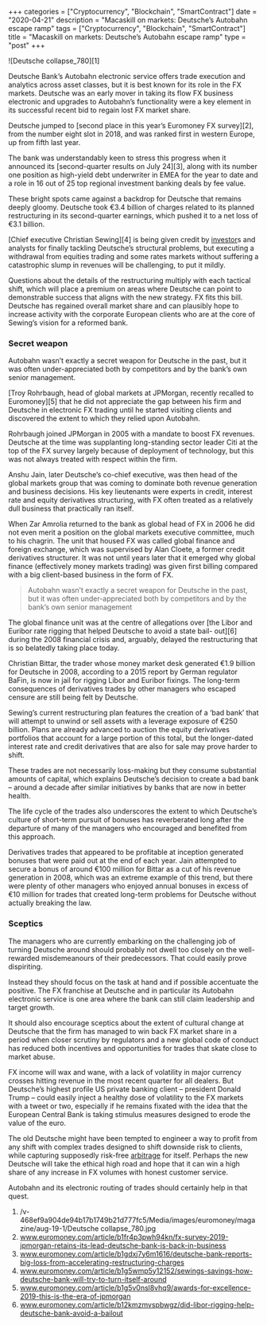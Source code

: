 +++
categories = ["Cryptocurrency", "Blockchain", "SmartContract"]
date = "2020-04-21"
description = "Macaskill on markets: Deutsche’s Autobahn escape ramp"
tags = ["Cryptocurrency", "Blockchain", "SmartContract"]
title = "Macaskill on markets: Deutsche’s Autobahn escape ramp"
type = "post"
+++

![Deutsche collapse_780][1]

Deutsche Bank’s Autobahn electronic service offers trade execution and
analytics across asset classes, but it is best known for its role in the
FX markets. Deutsche was an early mover in taking its flow FX business
electronic and upgrades to Autobahn’s functionality were a key element
in its successful recent bid to regain lost FX market share.

Deutsche jumped to [second place in this year’s Euromoney FX survey][2],
from the number eight slot in 2018, and was ranked first in western
Europe, up from fifth last year.

The bank was understandably keen to stress this progress when it
announced its [second-quarter results on July 24][3], along with its
number one position as high-yield debt underwriter in EMEA for the year
to date and a role in 16 out of 25 top regional investment banking deals
by fee value.

These bright spots came against a backdrop for Deutsche that remains
deeply gloomy. Deutsche took €3.4 billion of charges related to its
planned restructuring in its second-quarter earnings, which pushed it to
a net loss of €3.1 billion.

[Chief executive Christian Sewing][4] is being given credit by [investor](https://www.fintechee.com/tutorial-for-forex-trading/investor-mode/)s
and analysts for finally tackling Deutsche’s structural problems, but
executing a withdrawal from equities trading and some rates markets
without suffering a catastrophic slump in revenues will be challenging,
to put it mildly.

Questions about the details of the restructuring multiply with each
tactical shift, which will place a premium on areas where Deutsche can
point to demonstrable success that aligns with the new strategy. FX fits
this bill. Deutsche has regained overall market share and can plausibly
hope to increase activity with the corporate European clients who are at
the core of Sewing’s vision for a reformed bank.

### Secret weapon

Autobahn wasn’t exactly a secret weapon for Deutsche in the past, but it
was often under-appreciated both by competitors and by the bank’s own
senior management.

[Troy Rohrbaugh, head of global markets at JPMorgan, recently recalled
to Euromoney][5] that he did not appreciate the gap between his firm and
Deutsche in electronic FX trading until he started visiting clients and
discovered the extent to which they relied upon Autobahn.

Rohrbaugh joined JPMorgan in 2005 with a mandate to boost FX revenues.
Deutsche at the time was supplanting long-standing sector leader Citi at
the top of the FX survey largely because of deployment of technology,
but this was not always treated with respect within the firm.

Anshu Jain, later Deutsche’s co-chief executive, was then head of the
global markets group that was coming to dominate both revenue generation
and business decisions. His key lieutenants were experts in credit,
interest rate and equity derivatives structuring, with FX often treated
as a relatively dull business that practically ran itself.

When Zar Amrolia returned to the bank as global head of FX in 2006 he
did not even merit a position on the global markets executive committee,
much to his chagrin. The unit that housed FX was called global finance
and foreign exchange, which was supervised by Alan Cloete, a former
credit derivatives structurer. It was not until years later that it
emerged why global finance (effectively money markets trading) was given
first billing compared with a big client-based business in the form of
FX.  

  

> Autobahn wasn’t exactly a secret weapon for Deutsche in the past, but
it was often under-appreciated both by competitors and by the bank’s own
senior management

  

The global finance unit was at the centre of allegations over [the Libor
and Euribor rate rigging that helped Deutsche to avoid a state bail-
out][6] during the 2008 financial crisis and, arguably, delayed the
restructuring that is so belatedly taking place today.

Christian Bittar, the trader whose money market desk generated €1.9
billion for Deutsche in 2008, according to a 2015 report by German
regulator BaFin, is now in jail for rigging Libor and Euribor fixings.
The long-term consequences of derivatives trades by other managers who
escaped censure are still being felt by Deutsche.

Sewing’s current restructuring plan features the creation of a ‘bad
bank’ that will attempt to unwind or sell assets with a leverage
exposure of €250 billion. Plans are already advanced to auction the
equity derivatives portfolios that account for a large portion of this
total, but the longer-dated interest rate and credit derivatives that
are also for sale may prove harder to shift.

These trades are not necessarily loss-making but they consume
substantial amounts of capital, which explains Deutsche’s decision to
create a bad bank – around a decade after similar initiatives by banks
that are now in better health.

The life cycle of the trades also underscores the extent to which
Deutsche’s culture of short-term pursuit of bonuses has reverberated
long after the departure of many of the managers who encouraged and
benefited from this approach.

Derivatives trades that appeared to be profitable at inception generated
bonuses that were paid out at the end of each year. Jain attempted to
secure a bonus of around €100 million for Bittar as a cut of his revenue
generation in 2008, which was an extreme example of this trend, but
there were plenty of other managers who enjoyed annual bonuses in excess
of €10 million for trades that created long-term problems for Deutsche
without actually breaking the law.

### Sceptics

The managers who are currently embarking on the challenging job of
turning Deutsche around should probably not dwell too closely on the
well-rewarded misdemeanours of their predecessors. That could easily
prove dispiriting.

Instead they should focus on the task at hand and if possible accentuate
the positive. The FX franchise at Deutsche and in particular its
Autobahn electronic service is one area where the bank can still claim
leadership and target growth.

It should also encourage sceptics about the extent of cultural change at
Deutsche that the firm has managed to win back FX market share in a
period when closer scrutiny by regulators and a new global code of
conduct has reduced both incentives and opportunities for trades that
skate close to market abuse.

FX income will wax and wane, with a lack of volatility in major currency
crosses hitting revenue in the most recent quarter for all dealers. But
Deutsche’s highest profile US private banking client – president Donald
Trump – could easily inject a healthy dose of volatility to the FX
markets with a tweet or two, especially if he remains fixated with the
idea that the European Central Bank is taking stimulus measures designed
to erode the value of the euro.

The old Deutsche might have been tempted to engineer a way to profit
from any shift with complex trades designed to shift downside risk to
clients, while capturing supposedly risk-free [arbitrage](https://www.playgroundfx.com/blog/arbitrage-bot-bitcoin/) for itself.
Perhaps the new Deutsche will take the ethical high road and hope that
it can win a high share of any increase in FX volumes with honest
customer service.

Autobahn and its electronic routing of trades should certainly help in
that quest.

  

   1. /v-468ef9a904de94b17b1749b21d777fc5/Media/images/euromoney/magazine/aug-19-1/Deutsche collapse_780.jpg
   2. www.euromoney.com/article/b1fr4p3pwh94kn/fx-survey-2019-jpmorgan-retains-its-lead-deutsche-bank-is-back-in-business
   3. www.euromoney.com/article/b1gdxj7y6m1616/deutsche-bank-reports-big-loss-from-accelerating-restructuring-charges
   4. www.euromoney.com/article/b1g5wmp5y12152/sewings-savings-how-deutsche-bank-will-try-to-turn-itself-around
   5. www.euromoney.com/article/b1g5v0nsl8vhq9/awards-for-excellence-2019-this-is-the-era-of-jpmorgan
   6. www.euromoney.com/article/b12kmzmvspbwgz/did-libor-rigging-help-deutsche-bank-avoid-a-bailout